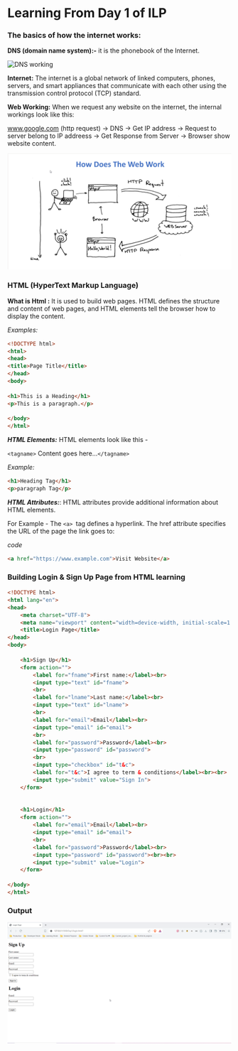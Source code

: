 # Learning From Day 1 of ILP 

### The basics of how the internet works:


**DNS (domain name system):-** it is the phonebook of the Internet. 

![DNS working](./dns-works.avif)

**Internet:** The internet is a global network of linked computers, phones, servers, and smart appliances that communicate with each other using the transmission control protocol (TCP) standard.


**Web Working:** When we request any website on the internet, the internal workings look like this:


www.google.com (http request) -> DNS -> Get IP address -> Request to server belong to IP addreess -> Get Response from Server -> Browser show website content.

![Web working](./web%20working.png)


### HTML (HyperText Markup Language)

**What is Html :** It is used to build web pages. HTML defines the structure and content of web pages, and HTML elements tell the browser how to display the content.

_Examples:_

```HTML
<!DOCTYPE html>
<html>
<head>
<title>Page Title</title>
</head>
<body>

<h1>This is a Heading</h1>
<p>This is a paragraph.</p>

</body>
</html>

```

***HTML Elements:*** HTML elements look like this -

`<tagname>` Content goes here...`</tagname>`

_Example:_

```HTML
<h1>Heading Tag</h1>
<p>paragraph Tag</p>
```

***HTML Attributes:***: HTML attributes provide additional information about HTML elements.

For Example - The `<a> `tag defines a hyperlink. The href attribute specifies the URL of the page the link goes to:

_code_

```HTML
<a href="https://www.example.com">Visit Website</a>

```

### Building Login & Sign Up Page from HTML learning

```HTML
<!DOCTYPE html>
<html lang="en">
<head>
    <meta charset="UTF-8">
    <meta name="viewport" content="width=device-width, initial-scale=1.0">
    <title>Login Page</title>
</head>
<body>
    
    <h1>Sign Up</h1>
    <form action="">
        <label for="fname">First name:</label><br>
        <input type="text" id="fname">
        <br>
        <label for="lname">Last name:</label><br>
        <input type="text" id="lname">
        <br>
        <label for="email">Email</label><br>
        <input type="email" id="email">
        <br>
        <label for="password">Password</label><br>
        <input type="password" id="password">
        <br>
        <input type="checkbox" id="t&c">
        <label for="t&c">I agree to term & conditions</label><br><br>
        <input type="submit" value="Sign In">
    </form>


    <h1>Login</h1>
    <form action="">
        <label for="email">Email</label><br>
        <input type="email" id="email">
        <br>
        <label for="password">Password</label><br>
        <input type="password" id="password"><br><br>
        <input type="submit" value="Login">
    </form>

</body>
</html>

```

### Output 

![Output](./login_signup.png)
